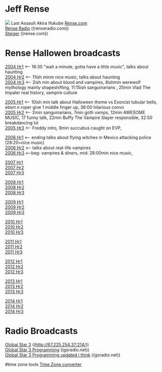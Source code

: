 # Jeff Rense
<img src="https://www.renseradio.com/JR-2b.jpg">  Last Assault  Akira Ifukube
[Rense.com](https://rense.com/)  
[Rense Radio](https://www.renseradio.com/) ((renseradio.com))  
[Steiger](https://rense.com/steiger/steigerA.htm)  ((rense.com))  

# Rense Hallowen broadcasts
[2004 Hr1](http://mediaarchives.gsradio.net/rense/special/rense_Steiger_102904_hr1.mp3)  <-- 16:30 "wait a minute, gotta have a little music", talks about haunting  
[2004 Hr2](http://mediaarchives.gsradio.net/rense/special/rense_Steiger_102904_hr2.mp3)  <-- 11ish minm nice music, talks about haunting  
[2004 Hr3](http://mediaarchives.gsradio.net/rense/special/rense_Steiger_102904_hr3.mp3)  <-- 2ish min about blood and vampires, 8ishmin werewolf mythology mainly shapeshifting, 11:15ish sanguinarians , 25min Vlad The Impaler real history, vampire culture  

[2005 Hr1](http://mediaarchives.gsradio.net/rense/special/rense_Steiger_102805_hr1.mp3)  <-- 10ish min talk about Halloween theme vs Exorcist tubular bells, ebert n roper give 1 middle finger up, 36:00 hilarious convo  
[2005 Hr2](http://mediaarchives.gsradio.net/rense/special/rense_Steiger_102805_hr2.mp3)  <-- 2min sanguinarians, 7min goth vamps, 12min AWESOME MUSIC, 17 funny talk, 22min Buffy The Vampire Slayer responsible, 32:50 breakdancing lol  
[2005 Hr3](http://mediaarchives.gsradio.net/rense/special/rense_Steiger_102805_hr3.mp3)  <-- Freddy intro, 8min succubus caught on EVP, 

[2006 Hr1](http://mediaarchives.gsradio.net/rense/special/rense_Steiger_102706_hr1.mp3)  <-- ending talks about flying witches in Mexico attacking police (28:20=nice music)   
[2006 Hr2](http://mediaarchives.gsradio.net/rense/special/rense_Steiger_102706_hr2.mp3)  <-- talks about real-life vampires  
[2006 Hr3](http://mediaarchives.gsradio.net/rense/special/rense_Steiger_102706_hr3.mp3)  <--beg: vampires & diners, mid:  28:00min nice music,  

[2007 Hr1](http://mediaarchives.gsradio.net/rense/special/rense_Steiger_102607_hr1.mp3)  
[2007 Hr2](http://mediaarchives.gsradio.net/rense/special/rense_Steiger_102607_hr2.mp3)  
[2007 Hr3](http://mediaarchives.gsradio.net/rense/special/rense_Steiger_102607_hr3.mp3)  

[2008 Hr1](http://mediaarchives.gsradio.net/rense/special/rense_Steiger_102408_hr1.mp3)  
[2008 Hr2](http://mediaarchives.gsradio.net/rense/special/rense_Steiger_102408_hr2.mp3)  
[2008 Hr3](http://mediaarchives.gsradio.net/rense/special/rense_Steiger_102408_hr3.mp3)  

[2009 Hr1](http://mediaarchives.gsradio.net/rense/special/rense_Steiger_103009_hr1.mp3)  
[2009 Hr2](http://mediaarchives.gsradio.net/rense/special/rense_Steiger_103009_hr2.mp3)  
[2009 Hr3](http://mediaarchives.gsradio.net/rense/special/rense_Steiger_103009_hr3.mp3)  

[2010 Hr1](http://mediaarchives.gsradio.net/rense/special/rense_Steiger_102910_hr1.mp3)  
[2010 Hr2](http://mediaarchives.gsradio.net/rense/special/rense_Steiger_102910_hr2.mp3)  
[2010 Hr3](http://mediaarchives.gsradio.net/rense/special/rense_Steiger_102910_hr3.mp3)  

[2011 Hr1](http://mediaarchives.gsradio.net/rense/special/rense_Steiger_102811_hr1.mp3)  
[2011 Hr2](http://mediaarchives.gsradio.net/rense/special/rense_Steiger_102811_hr2.mp3)  
[2011 Hr3](http://mediaarchives.gsradio.net/rense/special/rense_Steiger_102811_hr3.mp3)  

[2012 Hr1](http://mediaarchives.gsradio.net/rense/special/rense_Steiger_103112_hr1.mp3)  
[2012 Hr2](http://mediaarchives.gsradio.net/rense/special/rense_Steiger_103112_hr2.mp3)  
[2012 Hr3](http://mediaarchives.gsradio.net/rense/special/rense_Steiger_103112_hr3.mp3)  

[2013 Hr1](http://mediaarchives.gsradio.net/rense/special/rense_Steiger_103113_hr1.mp3)  
[2013 Hr2](http://mediaarchives.gsradio.net/rense/special/rense_Steiger_103113_hr2.mp3)  
[2013 Hr3](http://mediaarchives.gsradio.net/rense/special/rense_Steiger_103113_hr3.mp3)  

[2014 Hr1](http://mediaarchives.gsradio.net/rense/special/rense_Steiger_103014_hr1.mp3)  
[2014 Hr2](http://mediaarchives.gsradio.net/rense/special/rense_Steiger_103014_hr2.mp3)  
[2014 Hr3](http://mediaarchives.gsradio.net/rense/special/rense_Steiger_103014_hr3.mp3)  

# Radio Broadcasts
[Global Star 3](http://67.225.254.37:2146/index.html?sid=1) ((http://67.225.254.37:214/))  
[Global Star 3 Programming](http://www.gsradio.net/schedule/star-3.htm) ((gsradio.net))  
[Global Star 3 Programming updated i think](http://www.gsradio.net/help/m-f-star-3.htm) ((gsradio.net))  


#time zone tools
[Time Zone converter](https://24timezones.com/difference/mst/est)  